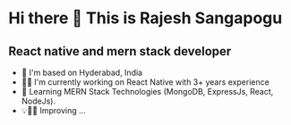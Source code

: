 # Hi there 👋 This is Rajesh Sangapogu
## React native and mern stack developer

- 🏡 I'm based on Hyderabad, India
- 👨‍💻 I'm currently working on React Native with 3+ years experience
- 🌱 Learning MERN Stack Technologies (MongoDB, ExpressJs, React, NodeJs).
- 💡🌅🏹 Improving ...

<!--
**RajeshStark/RajeshStark** is a ✨ _special_ ✨ repository because its `README.md` (this file) appears on your GitHub profile.

Here are some ideas to get you started:

- 🔭 I’m currently working on ...
- 🌱 I’m currently learning ...
- 👯 I’m looking to collaborate on ...
- 🤔 I’m looking for help with ...
- 💬 Ask me about ...
- 📫 How to reach me: ...
- 😄 Pronouns: ...
- ⚡ Fun fact: ...
-->
